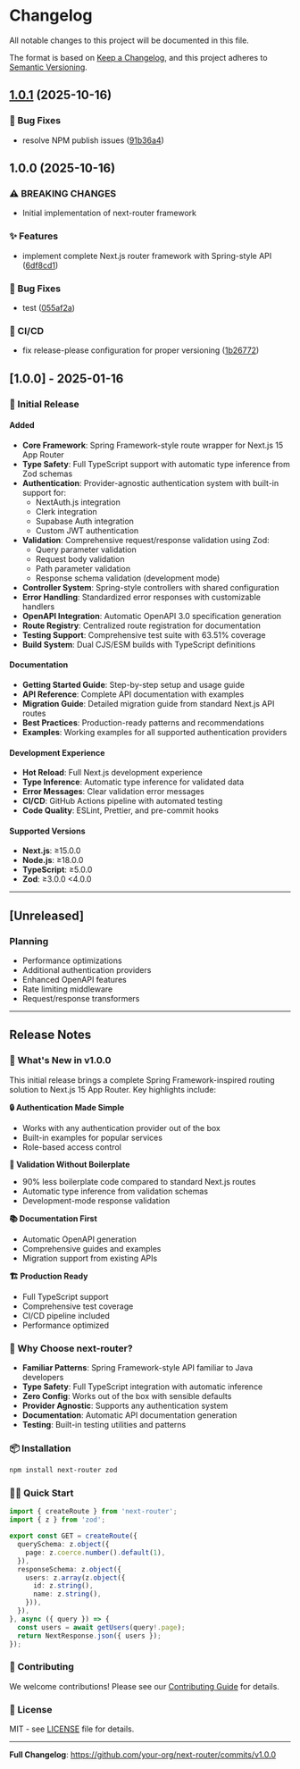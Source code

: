 # Changelog

All notable changes to this project will be documented in this file.

The format is based on [Keep a Changelog](https://keepachangelog.com/en/1.0.0/),
and this project adheres to [Semantic Versioning](https://semver.org/spec/v2.0.0.html).

## [1.0.1](https://github.com/json-choi/next-router/compare/next-router-v1.0.0...next-router-v1.0.1) (2025-10-16)


### 🐛 Bug Fixes

* resolve NPM publish issues ([91b36a4](https://github.com/json-choi/next-router/commit/91b36a4d6978d42919bc533f72e2c1749358d619))

## 1.0.0 (2025-10-16)


### ⚠ BREAKING CHANGES

* Initial implementation of next-router framework

### ✨ Features

* implement complete Next.js router framework with Spring-style API ([6df8cd1](https://github.com/json-choi/next-router/commit/6df8cd17aa4ebe6dabc09d807207ea917933121a))


### 🐛 Bug Fixes

* test ([055af2a](https://github.com/json-choi/next-router/commit/055af2af22ccdd1550272866db6370bc3901d016))


### 🔧 CI/CD

* fix release-please configuration for proper versioning ([1b26772](https://github.com/json-choi/next-router/commit/1b26772e50a8c03a79a763b778671d89c6266dd3))

## [1.0.0] - 2025-01-16

### 🎉 Initial Release

#### Added
- **Core Framework**: Spring Framework-style route wrapper for Next.js 15 App Router
- **Type Safety**: Full TypeScript support with automatic type inference from Zod schemas
- **Authentication**: Provider-agnostic authentication system with built-in support for:
  - NextAuth.js integration
  - Clerk integration
  - Supabase Auth integration
  - Custom JWT authentication
- **Validation**: Comprehensive request/response validation using Zod:
  - Query parameter validation
  - Request body validation
  - Path parameter validation
  - Response schema validation (development mode)
- **Controller System**: Spring-style controllers with shared configuration
- **Error Handling**: Standardized error responses with customizable handlers
- **OpenAPI Integration**: Automatic OpenAPI 3.0 specification generation
- **Route Registry**: Centralized route registration for documentation
- **Testing Support**: Comprehensive test suite with 63.51% coverage
- **Build System**: Dual CJS/ESM builds with TypeScript definitions

#### Documentation
- **Getting Started Guide**: Step-by-step setup and usage guide
- **API Reference**: Complete API documentation with examples
- **Migration Guide**: Detailed migration guide from standard Next.js API routes
- **Best Practices**: Production-ready patterns and recommendations
- **Examples**: Working examples for all supported authentication providers

#### Development Experience
- **Hot Reload**: Full Next.js development experience
- **Type Inference**: Automatic type inference for validated data
- **Error Messages**: Clear validation error messages
- **CI/CD**: GitHub Actions pipeline with automated testing
- **Code Quality**: ESLint, Prettier, and pre-commit hooks

#### Supported Versions
- **Next.js**: ≥15.0.0
- **Node.js**: ≥18.0.0
- **TypeScript**: ≥5.0.0
- **Zod**: ≥3.0.0 <4.0.0

---

## [Unreleased]

### Planning
- Performance optimizations
- Additional authentication providers
- Enhanced OpenAPI features
- Rate limiting middleware
- Request/response transformers

---

## Release Notes

### 🚀 What's New in v1.0.0

This initial release brings a complete Spring Framework-inspired routing solution to Next.js 15 App Router. Key highlights include:

**🔒 Authentication Made Simple**
- Works with any authentication provider out of the box
- Built-in examples for popular services
- Role-based access control

**📝 Validation Without Boilerplate**
- 90% less boilerplate code compared to standard Next.js routes
- Automatic type inference from validation schemas
- Development-mode response validation

**📚 Documentation First**
- Automatic OpenAPI generation
- Comprehensive guides and examples
- Migration support from existing APIs

**🏗️ Production Ready**
- Full TypeScript support
- Comprehensive test coverage
- CI/CD pipeline included
- Performance optimized

### 🎯 Why Choose next-router?

- **Familiar Patterns**: Spring Framework-style API familiar to Java developers
- **Type Safety**: Full TypeScript integration with automatic inference
- **Zero Config**: Works out of the box with sensible defaults
- **Provider Agnostic**: Supports any authentication system
- **Documentation**: Automatic API documentation generation
- **Testing**: Built-in testing utilities and patterns

### 📦 Installation

```bash
npm install next-router zod
```

### 🏃‍♂️ Quick Start

```typescript
import { createRoute } from 'next-router';
import { z } from 'zod';

export const GET = createRoute({
  querySchema: z.object({
    page: z.coerce.number().default(1),
  }),
  responseSchema: z.object({
    users: z.array(z.object({
      id: z.string(),
      name: z.string(),
    })),
  }),
}, async ({ query }) => {
  const users = await getUsers(query!.page);
  return NextResponse.json({ users });
});
```

### 🤝 Contributing

We welcome contributions! Please see our [Contributing Guide](CONTRIBUTING.md) for details.

### 📄 License

MIT - see [LICENSE](LICENSE) file for details.

---

**Full Changelog**: https://github.com/your-org/next-router/commits/v1.0.0

